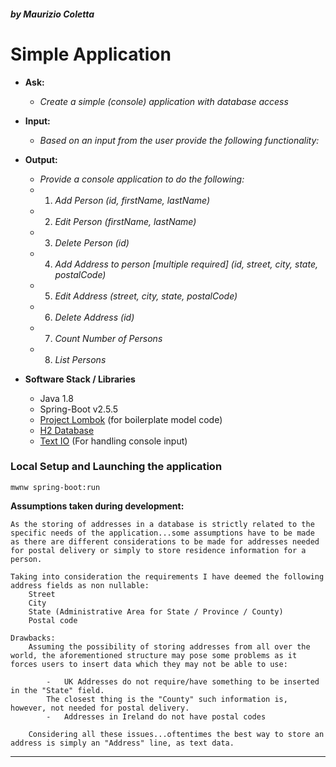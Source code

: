 ##### by Maurizio Coletta
# Simple Application

* **Ask:**

    * _Create a simple (console) application with database access_

* **Input:**

    * _Based on an input from the user provide the following functionality:_

* **Output:**

    * _Provide a console application to do the following:_
    * 1. _Add Person (id, firstName, lastName)_
    * 2. _Edit Person (firstName, lastName)_
    * 3. _Delete Person (id)_
    * 4. _Add Address to person [multiple required] (id, street, city, state, postalCode)_
    * 5. _Edit Address (street, city, state, postalCode)_
    * 6. _Delete Address (id)_
    * 7. _Count Number of Persons_
    * 8. _List Persons_

* **Software Stack / Libraries**

    * Java 1.8
    * Spring-Boot v2.5.5
    * [Project Lombok]() (for boilerplate model code)
    * [H2 Database](https://github.com/h2database/h2database)
    * [Text IO](https://github.com/beryx/text-io) (For handling console input)

### Local Setup and Launching the application
      
    mwnw spring-boot:run
    
**Assumptions taken during development:**

    As the storing of addresses in a database is strictly related to the specific needs of the application...some assumptions have to be made as there are different considerations to be made for addresses needed for postal delivery or simply to store residence information for a person.

    Taking into consideration the requirements I have deemed the following address fields as non nullable:
        Street
        City
        State (Administrative Area for State / Province / County)
        Postal code
    
    Drawbacks:
        Assuming the possibility of storing addresses from all over the world, the aforementioned structure may pose some problems as it forces users to insert data which they may not be able to use:

            -   UK Addresses do not require/have something to be inserted in the "State" field. 
            The closest thing is the "County" such information is, however, not needed for postal delivery. 
            -   Addresses in Ireland do not have postal codes

        Considering all these issues...oftentimes the best way to store an address is simply an "Address" line, as text data.

---